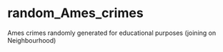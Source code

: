 # random_Ames_crimes
Ames crimes randomly generated for educational purposes (joining on Neighbourhood)
